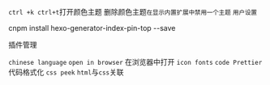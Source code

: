 `ctrl +k ctrl+t`打开颜色主题
删除颜色主题`在显示内置扩展中禁用一个主题`
`用户设置`

cnpm install hexo-generator-index-pin-top --save

插件管理

`chinese language`
`open in browser` 在浏览器中打开
`icon fonts` 
`code Prettier` 代码格式化
`css peek` `html`与`css`关联

